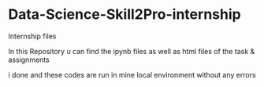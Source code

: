 # Data-Science-Skill2Pro-internship
Internship files


In this Repository u can find the ipynb files as well as html files of the task & assignments
i done and these codes are run in mine local environment without any errors


